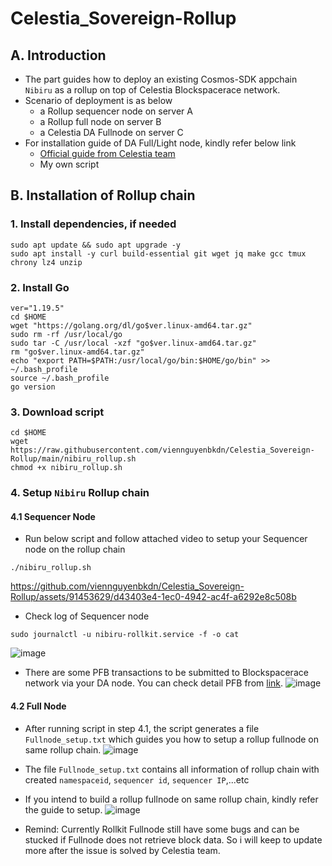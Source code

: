 # Celestia_Sovereign-Rollup

## A. Introduction
- The part guides how to deploy an existing Cosmos-SDK appchain `Nibiru` as a rollup on top of Celestia Blockspacerace network.
- Scenario of deployment is as below
  * a Rollup sequencer node on server A
  * a Rollup full node on server B
  * a Celestia DA Fullnode on server C
- For installation guide of DA Full/Light node, kindly refer below link 
  * [Official guide from Celestia team](https://docs.celestia.org/nodes/celestia-node/)
  * My own script

## B. Installation of Rollup chain
### 1. Install dependencies, if needed
```
sudo apt update && sudo apt upgrade -y
sudo apt install -y curl build-essential git wget jq make gcc tmux chrony lz4 unzip
```

### 2. Install Go
```
ver="1.19.5"
cd $HOME
wget "https://golang.org/dl/go$ver.linux-amd64.tar.gz"
sudo rm -rf /usr/local/go
sudo tar -C /usr/local -xzf "go$ver.linux-amd64.tar.gz"
rm "go$ver.linux-amd64.tar.gz"
echo "export PATH=$PATH:/usr/local/go/bin:$HOME/go/bin" >> ~/.bash_profile
source ~/.bash_profile
go version
```

### 3. Download script
```
cd $HOME
wget https://raw.githubusercontent.com/viennguyenbkdn/Celestia_Sovereign-Rollup/main/nibiru_rollup.sh
chmod +x nibiru_rollup.sh
```

### 4. Setup `Nibiru` Rollup chain
#### 4.1 Sequencer Node
- Run below script and follow attached video to setup your Sequencer node on the rollup chain
```
./nibiru_rollup.sh
```
https://github.com/viennguyenbkdn/Celestia_Sovereign-Rollup/assets/91453629/d43403e4-1ec0-4942-ac4f-a6292e8c508b

- Check log of Sequencer node
```
sudo journalctl -u nibiru-rollkit.service -f -o cat
```
![image](https://github.com/viennguyenbkdn/Celestia_Sovereign-Rollup/assets/91453629/18ff302b-0d02-4ae6-8b89-5b21abc05cb3)

- There are some PFB transactions to be submitted to Blockspacerace network via your DA node. You can check detail PFB from [link](https://testnet.mintscan.io/celestia-incentivized-testnet).
![image](https://github.com/viennguyenbkdn/Celestia_Sovereign-Rollup/assets/91453629/f1dd4e23-e1a8-47ea-8cd8-b26d5e18de61)

#### 4.2 Full Node
- After running script in step 4.1, the script generates a file `Fullnode_setup.txt` which guides you how to setup a rollup fullnode on same rollup chain.
![image](https://github.com/viennguyenbkdn/Celestia_Sovereign-Rollup/assets/91453629/ec9000ff-b8cf-45cf-9c91-cac761e6d329)

- The file `Fullnode_setup.txt` contains all information of rollup chain with created `namespaceid`, `sequencer id`, `sequencer IP`,...etc
- If you intend to build a rollup fullnode on same rollup chain, kindly refer the guide to setup.
![image](https://github.com/viennguyenbkdn/Celestia_Sovereign-Rollup/assets/91453629/2dfdaea1-e35f-490f-8f9d-d4e72bca5b96)

- Remind: Currently Rollkit Fullnode still have some bugs and can be stucked if Fullnode does not retrieve block data. So i will keep to update more after the issue is solved by Celestia team.

